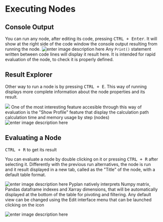 
# Executing Nodes
## Console Output
You can run any node, after editing its code, pressing <kbd>CTRL + Enter</kbd>.
It will show at the right side of the code window the console output resulting from running the node.
![enter image description here](http://img.pyplan.org/Node-execution-code-tab.png)
Any `Print()` statement written between code lines will display it result here.
It is intended for rapid evaluation of the node, to check it is properly defined.

## Result Explorer
Other way to run a node is by pressing <kbd>CTRL + E</kbd>.
This way of running displays more complete information about the node properties and its result.

![](http://img.pyplan.org/Node-execution-profile.png)
One of the most interesting feature accesible through this way of evaluation is the "Show Profile" feature that display the calculation path calculation time and memory usage by step (nodes)
![enter image description here](http://img.pyplan.org/Node-execution-console+.png)

## Evaluating a Node
<kbd>CTRL + R</kbd> to get its result

You can evaluate a node by double clicking on it or pressing <kbd>CTRL + R</kbd> after selecting it.
Differently with the previous run alternatives, the node is run and it result displayed in a new tab, called as the "Title" of the node, with a default table format.

![enter image description here](http://img.pyplan.org/Node-execution-default.png)
Pyplan natively interprets Numpy matrix, Pandas dataframe indexes and Xarray dimensions, that will be automatically displayed at the bottom of the table for pivoting and filtering.
Any default view can be changed using the Edit interface menu that can be launched clicking on the icon 

<i class="fa fa-pencil-square-o"></i>

![enter image description here](http://img.pyplan.org/Node-execution-edit-interface.png)
<!--stackedit_data:
eyJoaXN0b3J5IjpbLTExMzk1ODY5MjAsMTI2OTExNTg2OCwtND
cyMjE4MjUwLC0zNzk5MTYwODAsLTE4NTUzMjk5NzksMTQzNTUy
NzI4MCwxMDgxMDc5NzQ1LDUwNTk1MjI0MSw5NjAxMDg2LDExOT
AzMjIxMDQsLTU0MjA1NzA0Ml19
-->
